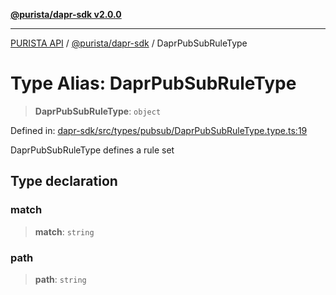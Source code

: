 [**@purista/dapr-sdk v2.0.0**](../README.md)

***

[PURISTA API](../../../packages.md) / [@purista/dapr-sdk](../README.md) / DaprPubSubRuleType

# Type Alias: DaprPubSubRuleType

> **DaprPubSubRuleType**: `object`

Defined in: [dapr-sdk/src/types/pubsub/DaprPubSubRuleType.type.ts:19](https://github.com/puristajs/purista/blob/master/packages/dapr-sdk/src/types/pubsub/DaprPubSubRuleType.type.ts#L19)

DaprPubSubRuleType defines a rule set

## Type declaration

### match

> **match**: `string`

### path

> **path**: `string`
